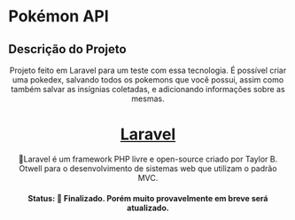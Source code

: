 # Pokémon API

## Descrição do Projeto
<p align="center">Projeto feito em Laravel para um teste com essa tecnologia. É possível criar uma pokedex, salvando todos os pokemons que você possui, assim como também salvar as insígnias coletadas, e adicionando informações sobre as mesmas.</p>


<h1 align="center">
    <a href="https://laravel.com/">Laravel</a>
</h1>
<p align="center">🚀Laravel é um framework PHP livre e open-source criado por Taylor B. Otwell para o desenvolvimento de sistemas web que utilizam o padrão MVC.</p>



<h4 align="center"> 
	Status:  🚀 Finalizado. Porém muito provavelmente em breve será atualizado.
</h4>


